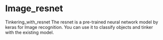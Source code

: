 # Image_resnet
Tinkering_with_resnet
The resnet is a pre-trained neural network model by keras for Image recognition. 
You can use it to classify objects and tinker with the existing model. 
